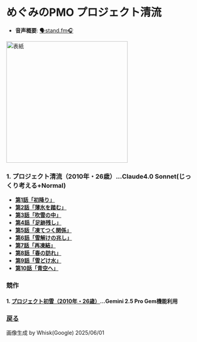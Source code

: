 # めぐみのPMO プロジェクト清流

- **音声概要**: [🗣️stand.fm🎧](https://stand.fm/episodes/6845a04e1a61bdbaaddf60b1)

 <img width="320" alt="表紙" src="https://github.com/t2k2pp/PMO_Megumi/blob/main/02_project_hatsuyuki/Project%20Hatsuyuki.png">

### 1. プロジェクト清流（2010年・26歳）...Claude4.0 Sonnet(じっくり考える+Normal)
- **[第1話「初降り」](https://github.com/t2k2pp/PMO_Megumi/blob/main/01_project_seiryu/hatsuyuki_episode_01.md)**
- **[第2話「薄氷を踏む」](https://github.com/t2k2pp/PMO_Megumi/blob/main/02_project_hatsuyuki/hatsuyuki_episode_02.md)**
- **[第3話「吹雪の中」](https://github.com/t2k2pp/PMO_Megumi/blob/main/02_project_hatsuyuki/hatsuyuki_episode_03.md)**
- **[第4話「足跡残し」](https://github.com/t2k2pp/PMO_Megumi/blob/main/02_project_hatsuyuki/hatsuyuki_episode_04.md)**
- **[第5話「凍てつく関係」](https://github.com/t2k2pp/PMO_Megumi/blob/main/02_project_hatsuyuki/hatsuyuki_episode_05.md)**
- **[第6話「雪解けの兆し」](https://github.com/t2k2pp/PMO_Megumi/blob/main/02_project_hatsuyuki/hatsuyuki_episode_06.md)**
- **[第7話「再凍結」](https://github.com/t2k2pp/PMO_Megumi/blob/main/02_project_hatsuyuki/hatsuyuki_episode_07.md)**
- **[第8話「春の訪れ」](https://github.com/t2k2pp/PMO_Megumi/blob/main/02_project_hatsuyuki/hatsuyuki_episode_08.md)**
- **[第9話「雪どけ水」](https://github.com/t2k2pp/PMO_Megumi/blob/main/02_project_hatsuyuki/hatsuyuki_episode_09.md)**
- **[第10話「青空へ」](https://github.com/t2k2pp/PMO_Megumi/blob/main/02_project_hatsuyuki/hatsuyuki_episode_10.md)**


### 競作

#### 1. [プロジェクト初雪（2010年・26歳）](https://github.com/t2k2pp/PMO_Megumi/blob/main/02_project_hatsuyuki/Project%20hatsuyuki%20by%20Gemini.md)...Gemini 2.5 Pro Gem機能利用

### [戻る](https://github.com/t2k2pp/PMO_Megumi)

画像生成 by Whisk(Google) 2025/06/01
